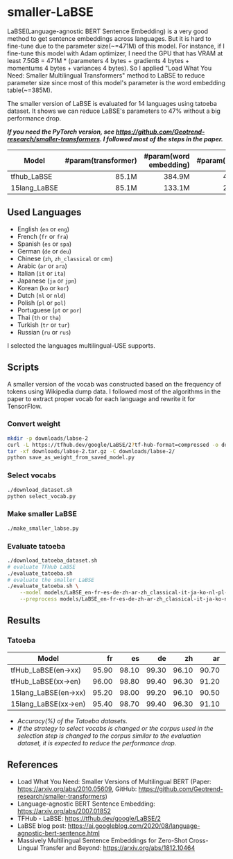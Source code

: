 # smaller-LaBSE

LaBSE(Language-agnostic BERT Sentence Embedding) is a very good method to get sentence embeddings across languages. But it is hard to fine-tune due to the parameter size(~=471M) of this model. For instance, if I fine-tune this model with Adam optimizer, I need the GPU that has VRAM at least 7.5GB = 471M * (parameters 4 bytes + gradients 4 bytes + momentums 4 bytes + variances 4 bytes). So I applied "Load What You Need: Smaller Multilingual Transformers" method to LaBSE to reduce parameter size since most of this model's parameter is the word embedding table(\~=385M).

The smaller version of LaBSE is evaluated for 14 languages using tatoeba dataset. It shows we can reduce LaBSE's parameters to 47% without a big performance drop.

***If you need the PyTorch version, see <https://github.com/Geotrend-research/smaller-transformers>. I followed most of the steps in the paper.***

| Model        | #param(transformer) | #param(word embedding) | #param(model) | vocab size |
| ------------ | ------------------: | ---------------------: | ------------: | ---------: |
| tfhub_LaBSE  |               85.1M |                 384.9M |        470.9M |    501,153 |
| 15lang_LaBSE |               85.1M |                 133.1M |        219.2M |    173,347 |

## Used Languages

- English (`en` or `eng`)
- French (`fr` or `fra`)
- Spanish (`es` or `spa`)
- German (`de` or `deu`)
- Chinese (`zh`, `zh_classical` or `cmn`)
- Arabic (`ar` or `ara`)
- Italian (`it` or `ita`)
- Japanese (`ja` or `jpn`)
- Korean (`ko` or `kor`)
- Dutch (`nl` or `nld`)
- Polish (`pl` or `pol`)
- Portuguese (`pt` or `por`)
- Thai (`th` or `tha`)
- Turkish (`tr` or `tur`)
- Russian (`ru` or `rus`)

I selected the languages multilingual-USE supports.

## Scripts

A smaller version of the vocab was constructed based on the frequency of tokens using Wikipedia dump data. I followed most of the algorithms in the paper to extract proper vocab for each language and rewrite it for TensorFlow.

### Convert weight

```sh
mkdir -p downloads/labse-2
curl -L https://tfhub.dev/google/LaBSE/2?tf-hub-format=compressed -o downloads/labse-2.tar.gz
tar -xf downloads/labse-2.tar.gz -C downloads/labse-2/
python save_as_weight_from_saved_model.py
```

### Select vocabs

```sh
./download_dataset.sh
python select_vocab.py
```

### Make smaller LaBSE

```sh
./make_smaller_labse.py
```

### Evaluate tatoeba

```sh
./download_tatoeba_dataset.sh
# evaluate TFHub LaBSE
./evaluate_tatoeba.sh
# evaluate the smaller LaBSE
./evaluate_tatoeba.sh \
    --model models/LaBSE_en-fr-es-de-zh-ar-zh_classical-it-ja-ko-nl-pl-pt-th-tr-ru/1/ \
    --preprocess models/LaBSE_en-fr-es-de-zh-ar-zh_classical-it-ja-ko-nl-pl-pt-th-tr-ru_preprocess/1/
```

## Results

### Tatoeba

| Model               |    fr |    es |    de |    zh |    ar |    it |    ja |    ko |    nl |    pl |    pt |    th |    tr |    ru |   avg |
| ------------------- | ----: | ----: | ----: | ----: | ----: | ----: | ----: | ----: | ----: | ----: | ----: | ----: | ----: | ----: | ----: |
| tfHub_LaBSE(en→xx)  | 95.90 | 98.10 | 99.30 | 96.10 | 90.70 | 95.30 | 96.40 | 94.10 | 97.50 | 97.90 | 95.70 | 82.85 | 98.30 | 95.30 | 95.25 |
| tfHub_LaBSE(xx→en)  | 96.00 | 98.80 | 99.40 | 96.30 | 91.20 | 94.00 | 96.50 | 92.90 | 97.00 | 97.80 | 95.40 | 83.58 | 98.50 | 95.30 | 95.19 |
| 15lang_LaBSE(en→xx) | 95.20 | 98.00 | 99.20 | 96.10 | 90.50 | 95.20 | 96.30 | 93.50 | 97.50 | 97.90 | 95.80 | 82.85 | 98.30 | 95.40 | 95.13 |
| 15lang_LaBSE(xx→en) | 95.40 | 98.70 | 99.40 | 96.30 | 91.10 | 94.00 | 96.30 | 92.70 | 96.70 | 97.80 | 95.40 | 83.58 | 98.50 | 95.20 | 95.08 |

- *Accuracy(%) of the Tatoeba datasets.*
- *If the strategy to select vocabs is changed or the corpus used in the selection step is changed to the corpus similar to the evaluation dataset, it is expected to reduce the performance drop.*

## References

- Load What You Need: Smaller Versions of Multilingual BERT (Paper: <https://arxiv.org/abs/2010.05609>, GitHub: <https://github.com/Geotrend-research/smaller-transformers>)
- Language-agnostic BERT Sentence Embedding: <https://arxiv.org/abs/2007.01852>
- TFHub - LaBSE: <https://tfhub.dev/google/LaBSE/2>
- LaBSE blog post: <https://ai.googleblog.com/2020/08/language-agnostic-bert-sentence.html>
- Massively Multilingual Sentence Embeddings for Zero-Shot Cross-Lingual Transfer and Beyond: <https://arxiv.org/abs/1812.10464>
